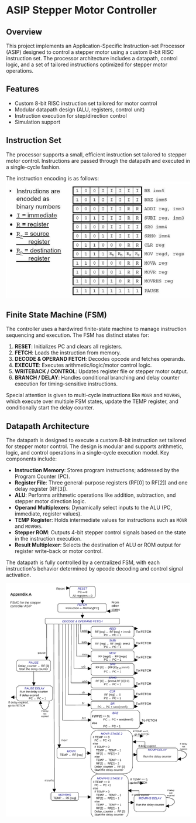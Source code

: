 # ASIP Stepper Motor Controller

## Overview
This project implements an Application-Specific Instruction-set Processor (ASIP) designed to control a stepper motor using a custom 8-bit RISC instruction set. The processor architecture includes a datapath, control logic, and a set of tailored instructions optimized for stepper motor operations.

## Features
- Custom 8-bit RISC instruction set tailored for motor control  
- Modular datapath design (ALU, registers, control unit)  
- Instruction execution for step/direction control  
- Simulation support

## Instruction Set
The processor supports a small, efficient instruction set tailored to stepper motor control. Instructions are passed through the datapath and executed in a single-cycle fashion.

The instruction encoding is as follows:
![Instruction Set](./photos/instruction_set.png)

## Finite State Machine (FSM)

The controller uses a hardwired finite-state machine to manage instruction sequencing and execution. The FSM has distinct states for:

1. **RESET**: Initializes PC and clears all registers.
2. **FETCH**: Loads the instruction from memory.
3. **DECODE & OPERAND FETCH**: Decodes opcode and fetches operands.
4. **EXECUTE**: Executes arithmetic/logic/motor control logic.
5. **WRITEBACK / CONTROL**: Updates register file or stepper motor output.
6. **BRANCH / DELAY**: Handles conditional branching and delay counter execution for timing-sensitive instructions.

Special attention is given to multi-cycle instructions like `MOVR` and `MOVRHS`, which execute over multiple FSM states, update the TEMP register, and conditionally start the delay counter. 

## Datapath Architecture

The datapath is designed to execute a custom 8-bit instruction set tailored for stepper motor control. The design is modular and supports arithmetic, logic, and control operations in a single-cycle execution model. Key components include:

- **Instruction Memory**: Stores program instructions; addressed by the Program Counter (PC).
- **Register File**: Three general-purpose registers (RF[0] to RF[2]) and one delay register (RF[3]).
- **ALU**: Performs arithmetic operations like addition, subtraction, and stepper motor direction logic.
- **Operand Multiplexers**: Dynamically select inputs to the ALU (PC, immediate, register values).
- **TEMP Register**: Holds intermediate values for instructions such as `MOVR` and `MOVRHS`.
- **Stepper ROM**: Outputs 4-bit stepper control signals based on the state in the instruction execution.
- **Result Multiplexer**: Selects the destination of ALU or ROM output for register write-back or motor control.

The datapath is fully controlled by a centralized FSM, with each instruction's behavior determined by opcode decoding and control signal activation.

![FSM Diagram](./photos/FSM.png)
